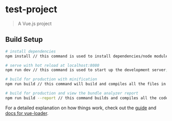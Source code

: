 # test-project

> A Vue.js project

## Build Setup

``` bash
# install dependencies
npm install // this command is used to install dependencies/node modules for the project after bootstrapping the skeleton with Vue-CLI

# serve with hot reload at localhost:8080
npm run dev // this command is used to start up the development server; you should see a new tab open on your default web browser with the project loaded. If it does not open, copy the http link from CLI and paste it in your browser

# build for production with minification
npm run build // this command will build and compiles all the files in the project and places them in the dist directory in the root of the project

# build for production and view the bundle analyzer report
npm run build --report // this command builds and compiles all the code in our project and places it in the dist directory in the root of the project. The --report also generates a report about the size of the files when they get downloaded or served to users 
```

For a detailed explanation on how things work, check out the [guide](http://vuejs-templates.github.io/webpack/) and [docs for vue-loader](http://vuejs.github.io/vue-loader).
